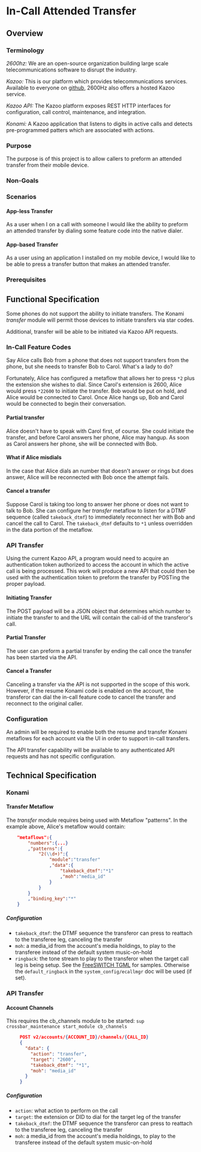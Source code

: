 # In-Call Attended Transfer

## Overview

### Terminology
_2600hz:_ We are an open-source organization building large scale telecommunications software to disrupt the industry.

_Kazoo:_ This is our platform which provides telecommunications services.  Available to everyone on [github](https://github.com/2600hz/kazoo), 2600Hz also offers a hosted Kazoo service.

_Kazoo API:_  The Kazoo platform exposes REST HTTP interfaces for configuration, call control, maintenance, and integration.

_Konami:_ A Kazoo application that listens to digits in active calls and detects pre-programmed patters which are associated with actions.

### Purpose
The purpose is of this project is to allow callers to preform an attended transfer from their mobile device.

### Non-Goals

### Scenarios

#### App-less Transfer

As a user when I on a call with someone I would like the ability to preform an attended transfer by dialing some feature code into the native dialer.

#### App-based Transfer
As a user using an application I installed on my mobile device, I would like to be able to press a transfer button that makes an attended transfer.

### Prerequisites

## Functional Specification

Some phones do not support the ability to initiate transfers. The Konami *transfer* module will permit those devices to initiate transfers via star codes.

Additional, transfer will be able to be initiated via Kazoo API requests.

### In-Call Feature Codes

Say Alice calls Bob from a phone that does not support transfers from the phone, but she needs to transfer Bob to Carol. What's a lady to do?

Fortunately, Alice has configured a metaflow that allows her to press `*2` plus the extension she wishes to dial. Since Carol's extension is 2600, Alice would press `*22600` to initiate the transfer. Bob would be put on hold, and Alice would be connected to Carol. Once Alice hangs up, Bob and Carol would be connected to begin their conversation.

#### Partial transfer

Alice doesn't have to speak with Carol first, of course. She could initiate the transfer, and before Carol answers her phone, Alice may hangup. As soon as Carol answers her phone, she will be connected with Bob.

#### What if Alice misdials

In the case that Alice dials an number that doesn't answer or rings but does answer, Alice will be reconnected with Bob once the attempt fails.

#### Cancel a transfer

Suppose Carol is taking too long to answer her phone or does not want to talk to Bob. She can configure her *transfer* metaflow to listen for a DTMF sequence (called `takeback_dtmf`) to immediately reconnect her with Bob and cancel the call to Carol. The `takeback_dtmf` defaults to `*1` unless overridden in the data portion of the metaflow.

### API Transfer

Using the current Kazoo API, a program would need to acquire an authentication token authorized to access the account in which the active call is being processed.  This work will produce a new API that could then be used with the authentication token to preform the transfer by POSTing the proper payload.

#### Initiating Transfer

The POST payload will be a JSON object that determines which number to initiate the transfer to and the URL will contain the call-id of the transferor's call.

#### Partial Transfer

The user can preform a partial transfer by ending the call once the transfer has been started via the API.

#### Cancel a Transfer

Canceling a transfer via the API is not supported in the scope of this work.  However, if the resume Konami code is enabled on the account, the transferor can dial the in-call feature code to cancel the transfer and reconnect to the original caller.

### Configuration

An admin will be required to enable both the resume and transfer Konami metaflows for each account via the UI in order to support in-call transfers.

The API transfer capability will be available to any authenticated API requests and has not specific configuration.

## Technical Specification

### Konami

#### Transfer Metaflow

The *transfer* module requires being used with Metaflow "patterns". In the example above, Alice's metaflow would contain:

```json
    "metaflows":{
        "numbers":{...}
        ,"patterns":{
            "2(\\d+)":{
                "module":"transfer"
                ,"data":{
                    "takeback_dtmf":"*1"
                    ,"moh":"media_id"
                }
            }
        }
        ,"binding_key":"*"
    }
```

##### Configuration

* `takeback_dtmf`: the DTMF sequence the transferor can press to reattach to the transferee leg, canceling the transfer
* `moh`: a media_id from the account's media holdings, to play to the transferee instead of the default system music-on-hold
* `ringback`: the tone stream to play to the transferor when the target call leg is being setup. See the [FreeSWITCH TGML](http://wiki.freeswitch.org/wiki/TGML) for samples. Otherwise the `default_ringback` in the `system_config/ecallmgr` doc will be used (if set).

### API Transfer

#### Account Channels

This requires the cb_channels module to be started: `sup crossbar_maintenance start_module cb_channels`

```json
     POST v2/accounts/{ACCOUNT_ID}/channels/{CALL_ID}
     {
       "data": {
         "action": "transfer",
         "target": "2600",
         "takeback_dtmf": "*1",
         "moh": "media_id"
       }
     }
```

##### Configuration

* `action`: what action to perform on the call
* `target`: the extension or DID to dial for the target leg of the transfer
* `takeback_dtmf`: the DTMF sequence the transferor can press to reattach to the transferee leg, canceling the transfer
* `moh`: a media_id from the account's media holdings, to play to the transferee instead of the default system music-on-hold
